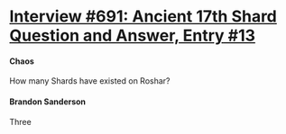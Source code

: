 # [Interview #691: Ancient 17th Shard Question and Answer, Entry #13](https://www.theoryland.com/intvmain.php?i=691#13)

#### Chaos

How many Shards have existed on Roshar?

#### Brandon Sanderson

Three

